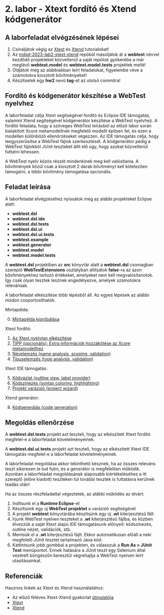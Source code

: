 # 2. labor - Xtext fordító és Xtend kódgenerátor

## A laborfeladat elvégzésének lépései

1. Csináljátok végig az [Xtext](https://eclipse.dev/Xtext/documentation/102_domainmodelwalkthrough.html) és [Xtend](https://eclipse.dev/Xtext/documentation/103_domainmodelnextsteps.html) tutorialokat!
2. Az [mdsd-2023-lab2-xtext-xtend](https://github.com/MDSDLab/mdsd-2023-lab2-xtext-xtend) repóból másoljátok át a **webtest** névvel kezdődő projekteket közvetlenül a saját repótok gyökerébe a már meglévő **webtest.model** és **webtest.model.tests** projektek mellé!
3. Oldjátok meg az alábbiakban leírt feladatokat, figyelembe véve a számotokra kiosztott bővítményeket!
4. Készítsetek egy **hw2** nevű **tag**-et az utolsó commitra!

## Fordító és kódgenerátor készítése a WebTest nyelvhez

A laborfeladat célja Xtext segítségével fordító és Eclipse IDE támogatás, valamint Xtend segítségével kódgenerátor készítése a WebTest nyelvhez. A fordító feladata, hogy a szöveges WebTest leírásból az előző labor során kialakított Xcore metamodellnek megfelelő modellt építsen fel, és ezen a modellen különböző ellenőrzéseket végezzen. Az IDE támogatás célja, hogy leegyszerűsítse a WebTest fájlok szerkesztését. A kódgenerátor pedig a WebTest fájlokból JUnit teszteket állít elő úgy, hogy azokat közvetlenül futtatni lehessen.

A WebTest nyelv közös részét mindenkinek meg kell valósítania. A bővítmények közül csak a kiosztott 2 darab bővítményt kell kötelezően támogatni, a többi bővítmény támogatása opcionális.

## Feladat leírása

A laborfeladat elvégzéséhez nyissátok meg az alábbi projekteket Eclipse alatt:

* **webtest.dsl**
* **webtest.dsl.ide**
* **webtest.dsl.tests**
* **webtest.dsl.ui**
* **webtest.dsl.ui.tests**
* **webtest.example**
* **webtest.generator**
* **webtest.model**
* **webtest.model.tests**

A **webtest.dsl** projektben az **src** könyvtár alatt a **webtest.dsl** csomagban szereplő **WebTestExtensions** osztályban állítsátok **false**-ra az azon bővítményekhez tartozó értékeket, amelyeket nem kell megvalósítanotok. Így csak olyan tesztek lesznek engedélyezve, amelyek számotokra relevánsak.

A laborfeladat elkészítése több lépésből áll. Az egyes lépések az alábbi módon csoportosíthatók.

Mintapélda:

0. [Mintapélda kipróbálása](Example.md)

Xtext fordító:

1. [Az Xtext nyelvtan elkészítése](Xtext.md)
2. [TIPP (opcionális): Extra információk hozzákötése az Xcore metamodellhez](XcoreExtra.md)
3. [Névelemzés (name analysis, scoping, validation)](NameAnalysis.md)
4. [Típuselemzés (type analysis, validation)](TypeAnalysis.md)

Xtext IDE támogatás:

5. [Kódvázlat (outline view, label provider)](Outline.md)
6. [Kódszínezés (syntax coloring, highlighting)](Highlighting.md)
7. [Projekt varázsló (project wizard)](ProjectWizard.md)

Xtend generátor:

8. [Kódgenerálás (code generation)](CodeGeneration.md)

## Megoldás ellenőrzése

A **webtest.dsl.tests** projekt azt teszteli, hogy az elkészített Xtext fordító megfelel-e a laborfeladat követelményeinek.

A **webtest.dsl.ui.tests** projekt azt teszteli, hogy az elkészített Xtext IDE támogatás megfelel-e a laborfeladat követelményeinek.

A laborfeladat megoldása akkor tekinthető késznek, ha az összes releváns teszt sikeresen le tud futni, és a generátor is megfelelően működik. Azonban a laborfeladat megoldásának alaposabb kiértékeléséhez a itt szereplő (előre kiadott) teszteken túl további tesztek is futtatásra kerülnek leadás után!

Ha az összes részfeladattal végeztetek, az alábbi működés az elvárt:

1. Indítsunk el a **Runtime Eclipse**-et
2. Készítsünk egy új **WebTest projektet** a varázsló segítségével
3. A projekt **webtest** könyvtárába készítsünk egy új **.wt** kiterjesztésű fált
4. Írjunk WebTest nyelven teszteket a **.wt** kiterjesztésű fájlba, és közben élvezzük a saját Xtext alapú IDE támogatásunk előnyeit: kódszínezés, outline nézet, validációk, stb.
5. Mentsük el a **.wt** kiterjesztésű fájlt. Ekkor automatikusan előáll a neki megfelelő JUnit tesztet tartalmazó Java kód.
6. Kattintsunk jobb gombbal a projekten, és válasszuk a **Run As > JUnit Test** menüpontot. Ennek hatására a JUnit teszt egy Selenium által vezérelt böngészőn keresztül végrehajtja a WebTest nyelven leírt utasításainkat.

## Referenciák

Hasznos linkek az Xtext és Xtend használatához:

* Az előző féléves Xtext-Xtend gyakorlat [útmutatója](../lab1-xcore/images/GY4-XtextXtend-Utmutato.pdf)
* [Xtext](https://eclipse.dev/Xtext/documentation/index.html)
* [Xtend](https://eclipse.dev/Xtext/xtend/documentation/index.html)

